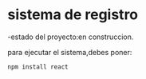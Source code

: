 <H1> sistema de registro</h1>

-estado del proyecto:en construccion.

para ejecutar el sistema,debes poner:

```npm install react ```
